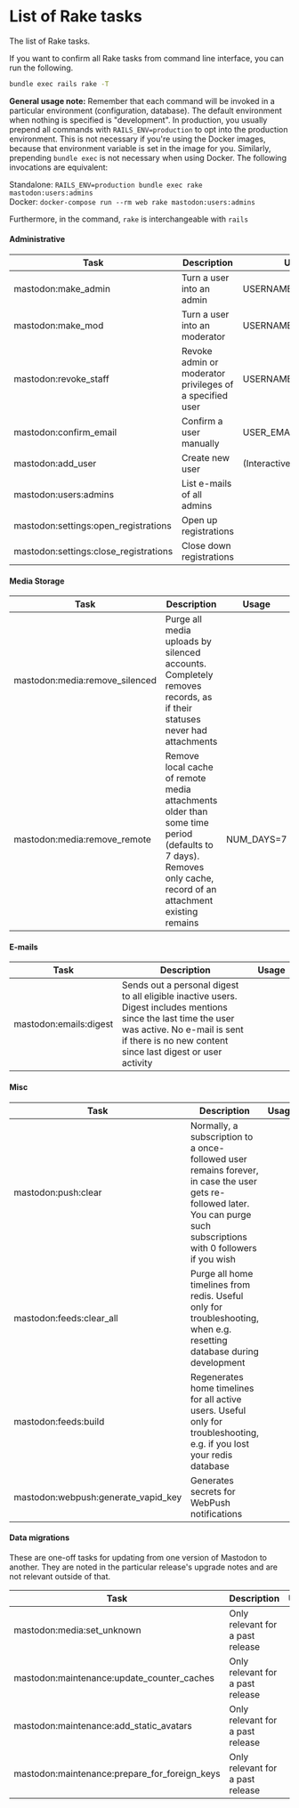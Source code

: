 # List of Rake tasks
The list of Rake tasks.

If you want to confirm all Rake tasks from command line interface, you can run the following.

```sh
bundle exec rails rake -T
```

**General usage note:** Remember that each command will be invoked in a particular environment (configuration, database). The default environment when nothing is specified is "development". In production, you usually prepend all commands with `RAILS_ENV=production` to opt into the production environment. This is not necessary if you're using the Docker images, because that environment variable is set in the image for you. Similarly, prepending `bundle exec` is not necessary when using Docker. The following invocations are equivalent:

Standalone: `RAILS_ENV=production bundle exec rake mastodon:users:admins`  
Docker: `docker-compose run --rm web rake mastodon:users:admins`

Furthermore, in the command, `rake` is interchangeable with `rails`

#### Administrative

|Task|Description|Usage|
|----|-----------|-----|
|mastodon:make_admin|Turn a user into an admin|USERNAME=yourname|
|mastodon:make_mod|Turn a user into an moderator|USERNAME=yourname|
|mastodon:revoke_staff|Revoke admin or moderator privileges of a specified user|USERNAME=yourname|
|mastodon:confirm_email|Confirm a user manually|USER_EMAIL=your@email|
|mastodon:add_user|Create new user|(Interactive)|
|mastodon:users:admins|List e-mails of all admins|
|mastodon:settings:open_registrations|Open up registrations|
|mastodon:settings:close_registrations|Close down registrations|

#### Media Storage

|Task|Description|Usage|
|----|-----------|-----|
|mastodon:media:remove_silenced|Purge all media uploads by silenced accounts. Completely removes records, as if their statuses never had attachments|
|mastodon:media:remove_remote|Remove local cache of remote media attachments older than some time period (defaults to 7 days). Removes only cache, record of an attachment existing remains|NUM_DAYS=7|

#### E-mails

|Task|Description|Usage|
|----|-----------|-----|
|mastodon:emails:digest|Sends out a personal digest to all eligible inactive users. Digest includes mentions since the last time the user was active. No e-mail is sent if there is no new content since last digest or user activity|

#### Misc

|Task|Description|Usage|
|----|-----------|-----|
|mastodon:push:clear| Normally, a subscription to a once-followed user remains forever, in case the user gets re-followed later. You can purge such subscriptions with 0 followers if you wish|
|mastodon:feeds:clear_all|Purge all home timelines from redis. Useful only for troubleshooting, when e.g. resetting database during development|
|mastodon:feeds:build|Regenerates home timelines for all active users. Useful only for troubleshooting, e.g. if you lost your redis database|
|mastodon:webpush:generate_vapid_key|Generates secrets for WebPush notifications|
 
#### Data migrations

These are one-off tasks for updating from one version of Mastodon to another. They are noted in the particular release's upgrade notes and are not relevant outside of that.

|Task|Description|Usage|
|----|-----------|-----|
|mastodon:media:set_unknown|Only relevant for a past release|
|mastodon:maintenance:update_counter_caches|Only relevant for a past release|
|mastodon:maintenance:add_static_avatars|Only relevant for a past release|
|mastodon:maintenance:prepare_for_foreign_keys|Only relevant for a past release|
